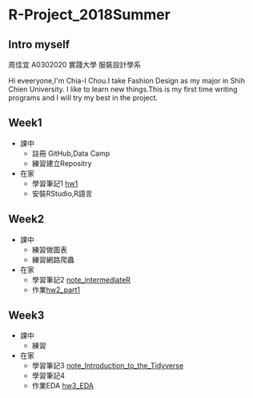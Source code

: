 # R-Project_2018Summer

## Intro myself 
周佳宜 A0302020 實踐大學 服裝設計學系

Hi eveeryone,I'm Chia-I Chou.I take Fashion Design as my major in Shih Chien University.
I like to learn new things.This is my first time writing programs and I will try my best in the project.

## Week1
- 課中
  - 註冊 GitHub,Data Camp
  - 練習建立Repositry
- 在家
  - 學習筆記1 [hw1](https://daisychou1995.github.io/R-Project_2018Summer/week1/hw1.html)
  - 安裝RStudio,R語言
  
## Week2
- 課中
  - 練習做圖表
  - 練習網路爬蟲
- 在家
  - 學習筆記2 [note_intermediateR](https://daisychou1995.github.io/R-Project_2018Summer/week1/note_intermediateR.html)
  - 作業[hw2_part1](https://daisychou1995.github.io/R-Project_2018Summer/week2/hw2_part1.html)
## Week3
- 課中
  - 練習
- 在家
  - 學習筆記3 [note_Introduction_to_the_Tidyverse](https://daisychou1995.github.io/R-Project_2018Summer/week3/note_Introduction_to_the_Tidyverse.html)
  - 學習筆記4
  - 作業EDA [hw3_EDA](https://daisychou1995.github.io/R-Project_2018Summer/week3/hw3_EDA.html)
